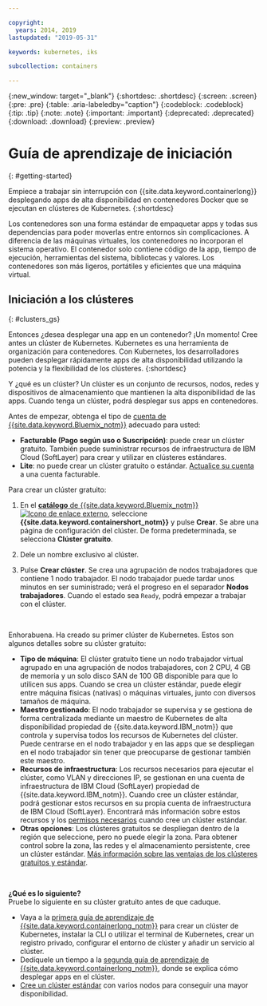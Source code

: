 ```yaml
---

copyright:
  years: 2014, 2019
lastupdated: "2019-05-31"

keywords: kubernetes, iks

subcollection: containers

---
```


{:new_window: target="_blank"}
{:shortdesc: .shortdesc}
{:screen: .screen}
{:pre: .pre}
{:table: .aria-labeledby="caption"}
{:codeblock: .codeblock}
{:tip: .tip}
{:note: .note}
{:important: .important}
{:deprecated: .deprecated}
{:download: .download}
{:preview: .preview}


# Guía de aprendizaje de iniciación
{: #getting-started}

Empiece a trabajar sin interrupción con {{site.data.keyword.containerlong}} desplegando apps de alta disponibilidad en contenedores Docker que se ejecutan en clústeres de Kubernetes.
{:shortdesc}

Los contenedores son una forma estándar de empaquetar apps y todas sus dependencias para poder moverlas entre entornos sin complicaciones. A diferencia de las máquinas virtuales, los contenedores no incorporan el sistema operativo. El contenedor solo contiene código de la app, tiempo de ejecución, herramientas del sistema, bibliotecas y valores. Los contenedores son más ligeros, portátiles y eficientes que una máquina virtual.

## Iniciación a los clústeres
{: #clusters_gs}

Entonces ¿desea desplegar una app en un contenedor? ¡Un momento! Cree antes un clúster de Kubernetes. Kubernetes es una herramienta de organización para contenedores. Con Kubernetes, los desarrolladores pueden desplegar rápidamente apps de alta disponibilidad utilizando la potencia y la flexibilidad de los clústeres.
{:shortdesc}

Y ¿qué es un clúster? Un clúster es un conjunto de recursos, nodos, redes y dispositivos de almacenamiento que mantienen la alta disponibilidad de las apps. Cuando tenga un clúster, podrá desplegar sus apps en contenedores.

Antes de empezar, obtenga el tipo de [cuenta de {{site.data.keyword.Bluemix_notm}}](https://cloud.ibm.com/registration) adecuado para usted:
* **Facturable (Pago según uso o Suscripción)**: puede crear un clúster gratuito. También puede suministrar recursos de
infraestructura de IBM Cloud (SoftLayer) para crear y utilizar en clústeres estándares.
* **Lite**: no puede crear un clúster gratuito o estándar. [Actualice su cuenta](/docs/account?topic=account-accountfaqs#changeacct) a una cuenta facturable.

Para crear un clúster gratuito:

1.  En el [**catálogo** de {{site.data.keyword.Bluemix_notm}} ![Icono de enlace externo](../icons/launch-glyph.svg "Icono de enlace externo")](https://cloud.ibm.com/catalog?category=containers), seleccione **{{site.data.keyword.containershort_notm}}** y pulse **Crear**. Se abre una página de configuración del clúster. De forma predeterminada, se selecciona **Clúster gratuito**.

2.  Dele un nombre exclusivo al clúster.

3.  Pulse **Crear clúster**. Se crea una agrupación de nodos trabajadores que contiene 1 nodo trabajador. El nodo trabajador puede tardar unos minutos en ser suministrado; verá el progreso en el separador **Nodos trabajadores**. Cuando el estado sea `Ready`, podrá empezar a trabajar con el clúster.

<br>

Enhorabuena. Ha creado su primer clúster de Kubernetes. Estos son algunos detalles sobre su clúster gratuito:

*   **Tipo de máquina**: El clúster gratuito tiene un nodo trabajador virtual agrupado en una agrupación de nodos trabajadores, con 2 CPU, 4 GB de memoria y un solo disco SAN de 100 GB disponible para que lo utilicen sus apps. Cuando se crea un clúster estándar, puede elegir entre máquina físicas (nativas) o máquinas virtuales, junto con diversos tamaños de máquina.
*   **Maestro gestionado**: El nodo trabajador se supervisa y se gestiona de forma centralizada mediante un maestro de Kubernetes de alta disponibilidad propiedad de {{site.data.keyword.IBM_notm}} que controla y supervisa todos los recursos de Kubernetes del clúster. Puede centrarse en el nodo trabajador y en las apps que se despliegan en el nodo trabajador sin tener que preocuparse de gestionar también este maestro.
*   **Recursos de infraestructura**: Los recursos necesarios para ejecutar el clúster, como VLAN y direcciones IP, se gestionan en una cuenta de infraestructura de IBM Cloud (SoftLayer) propiedad de {{site.data.keyword.IBM_notm}}. Cuando cree un clúster estándar, podrá gestionar estos recursos en su propia cuenta de infraestructura de IBM Cloud (SoftLayer). Encontrará más información sobre estos recursos y los [permisos necesarios](/docs/containers?topic=containers-users#infra_access) cuando cree un clúster estándar.
*   **Otras opciones**: Los clústeres gratuitos se despliegan dentro de la región que seleccione, pero no puede elegir la zona. Para obtener control sobre la zona, las redes y el almacenamiento persistente, cree un clúster estándar. [Más información sobre las ventajas de los clústeres gratuitos y estándar](/docs/containers?topic=containers-cs_ov#cluster_types).

<br>

**¿Qué es lo siguiente?**</br>
Pruebe lo siguiente en su clúster gratuito antes de que caduque.

* Vaya a la [primera guía de aprendizaje de {{site.data.keyword.containerlong_notm}}](/docs/containers?topic=containers-cs_cluster_tutorial#cs_cluster_tutorial) para crear un clúster de Kubernetes, instalar la CLI o utilizar el terminal de Kubernetes, crear un registro privado, configurar el entorno de clúster y añadir un servicio al clúster.
* Dedíquele un tiempo a la [segunda guía de aprendizaje de {{site.data.keyword.containerlong_notm}}](/docs/containers?topic=containers-cs_apps_tutorial#cs_apps_tutorial), donde se explica cómo desplegar apps en el clúster.
* [Cree un clúster estándar](/docs/containers?topic=containers-clusters#clusters_ui) con varios nodos para conseguir una mayor disponibilidad.


